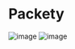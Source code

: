 # Packety
![image](https://github.com/Olga257/Packety/assets/86672770/393d1919-980e-4434-bbe6-4348bc5abdf5)
![image](https://github.com/Olga257/Packety/assets/86672770/4087e4b5-7b26-400a-bbf2-58b7ba50975e)
